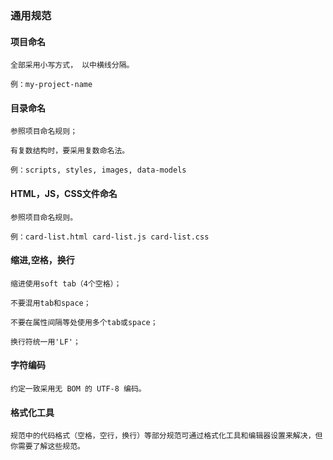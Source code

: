 ### 通用规范

#### 项目命名

    全部采用小写方式， 以中横线分隔。

    例：my-project-name


#### 目录命名

    参照项目命名规则；

    有复数结构时，要采用复数命名法。

    例：scripts, styles, images, data-models


#### HTML，JS，CSS文件命名

    参照项目命名规则。

    例：card-list.html card-list.js card-list.css

#### 缩进,空格，换行

    缩进使用soft tab（4个空格）；

    不要混用tab和space；

    不要在属性间隔等处使用多个tab或space；

    换行符统一用'LF'；

#### 字符编码

    约定一致采用无 BOM 的 UTF-8 编码。

#### 格式化工具

    规范中的代码格式（空格，空行，换行）等部分规范可通过格式化工具和编辑器设置来解决，但你需要了解这些规范。
